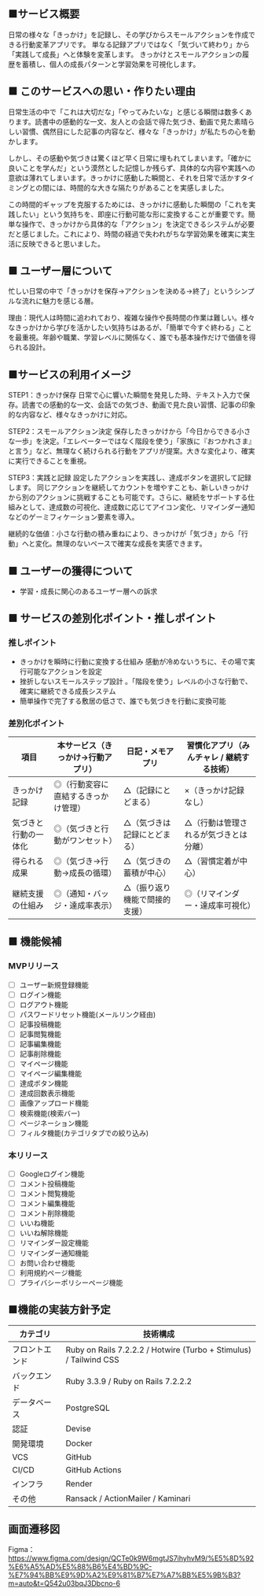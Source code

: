 ## ■サービス概要

日常の様々な「きっかけ」を記録し、その学びからスモールアクションを作成できる行動変革アプリです。
単なる記録アプリではなく「気づいて終わり」から「実践して成長」へと体験を変革します。
きっかけとスモールアクションの履歴を蓄積し、個人の成長パターンと学習効果を可視化します。

## ■ このサービスへの思い・作りたい理由

日常生活の中で「これは大切だな」「やってみたいな」と感じる瞬間は数多くあります。読書中の感動的な一文、友人との会話で得た気づき、動画で見た素晴らしい習慣、偶然目にした記事の内容など、様々な「きっかけ」が私たちの心を動かします。

しかし、その感動や気づきは驚くほど早く日常に埋もれてしまいます。「確かに良いことを学んだ」という漠然とした記憶しか残らず、具体的な内容や実践への意欲は薄れてしまいます。きっかけに感動した瞬間と、それを日常で活かすタイミングとの間には、時間的な大きな隔たりがあることを実感しました。

この時間的ギャップを克服するためには、きっかけに感動した瞬間の「これを実践したい」という気持ちを、即座に行動可能な形に変換することが重要です。簡単な操作で、きっかけから具体的な「アクション」を決定できるシステムが必要だと感じました。これにより、時間の経過で失われがちな学習効果を確実に実生活に反映できると思いました。

## ■ ユーザー層について

忙しい日常の中で「きっかけを保存→アクションを決める→終了」というシンプルな流れに魅力を感じる層。

理由：現代人は時間に追われており、複雑な操作や長時間の作業は難しい。様々なきっかけから学びを活かしたい気持ちはあるが、「簡単で今すぐ終わる」ことを最重視。年齢や職業、学習レベルに関係なく、誰でも基本操作だけで価値を得られる設計。

## ■サービスの利用イメージ

STEP1：きっかけ保存
日常で心に響いた瞬間を発見した時、テキスト入力で保存。読書での感動的な一文、会話での気づき、動画で見た良い習慣、記事の印象的な内容など、様々なきっかけに対応。

STEP2：スモールアクション決定
保存したきっかけから「今日からできる小さな一歩」を決定。「エレベーターではなく階段を使う」「家族に『おつかれさま』と言う」など、無理なく続けられる行動をアプリが提案。大きな変化より、確実に実行できることを重視。

STEP3：実践と記録
設定したアクションを実践し、達成ボタンを選択して記録します。
同じアクションを継続してカウントを増やすことも、新しいきっかけから別のアクションに挑戦することも可能です。さらに、継続をサポートする仕組みとして、達成数の可視化、達成数に応じてアイコン変化、リマインダー通知などのゲーミフィケーション要素を導入。

継続的な価値：小さな行動の積み重ねにより、きっかけが「気づき」から「行動」へと変化。無理のないペースで確実な成長を実感できます。

## ■ ユーザーの獲得について

- 学習・成長に関心のあるユーザー層への訴求

## ■ サービスの差別化ポイント・推しポイント

### 推しポイント

- きっかけを瞬時に行動に変換する仕組み 感動が冷めないうちに、その場で実行可能なアクションを設定
- 挫折しないスモールステップ設計 。「階段を使う」レベルの小さな行動で、確実に継続できる成長システム
- 簡単操作で完了する敷居の低さで、誰でも気づきを行動に変換可能

### 差別化ポイント

| 項目 | 本サービス（きっかけ→行動アプリ） | 日記・メモアプリ | 習慣化アプリ（みんチャレ / 継続する技術） |
| --- | --- | --- | --- |
| きっかけ記録 | ◎（行動変容に直結するきっかけ管理） | △（記録にとどまる） | ×（きっかけ記録なし） |
| 気づきと行動の一体化 | ◎（気づきと行動がワンセット） | △（気づきは記録にとどまる） | △（行動は管理されるが気づきとは分離） |
| 得られる成果 | ◎（気づき→行動→成長の循環） | △（気づきの蓄積が中心） | △（習慣定着が中心） |
| 継続支援の仕組み | ◎（通知・バッジ・達成率表示） | △（振り返り機能で間接的支援） | ◎（リマインダー・達成率可視化） |

## ■ 機能候補

### MVPリリース

- [ ]  ユーザー新規登録機能
- [ ]  ログイン機能
- [ ]  ログアウト機能
- [ ]  パスワードリセット機能(メールリンク経由)
- [ ]  記事投稿機能
- [ ]  記事閲覧機能
- [ ]  記事編集機能
- [ ]  記事削除機能
- [ ]  マイページ機能
- [ ]  マイページ編集機能
- [ ]  達成ボタン機能
- [ ]  達成回数表示機能
- [ ]  画像アップロード機能
- [ ]  検索機能(検索バー)
- [ ]  ページネーション機能
- [ ]  フィルタ機能(カテゴリタブでの絞り込み)

### 本リリース

- [ ]  Googleログイン機能
- [ ]  コメント投稿機能
- [ ]  コメント閲覧機能
- [ ]  コメント編集機能
- [ ]  コメント削除機能
- [ ]  いいね機能
- [ ]  いいね解除機能
- [ ]  リマインダー設定機能
- [ ]  リマインダー通知機能
- [ ]  お問い合わせ機能
- [ ]  利用規約ページ機能
- [ ]  プライバシーポリシーページ機能

## ■機能の実装方針予定
| カテゴリ | 技術構成 |
| --- | --- |
| フロントエンド | Ruby on Rails 7.2.2.2 / Hotwire (Turbo + Stimulus) / Tailwind CSS |
| バックエンド | Ruby 3.3.9  / Ruby on Rails 7.2.2.2 |
| データベース | PostgreSQL |
| 認証 | Devise |
| 開発環境 | Docker |
| VCS | GitHub |
| CI/CD | GitHub Actions |
| インフラ | Render |
| その他 | Ransack / ActionMailer / Kaminari |

## 画面遷移図
Figma：https://www.figma.com/design/QCTe0k9W6mgtJS7ihyhvM9/%E5%8D%92%E6%A5%AD%E5%88%B6%E4%BD%9C-%E7%94%BB%E9%9D%A2%E9%81%B7%E7%A7%BB%E5%9B%B3?m=auto&t=Q542u03bqJ3Dbcno-6